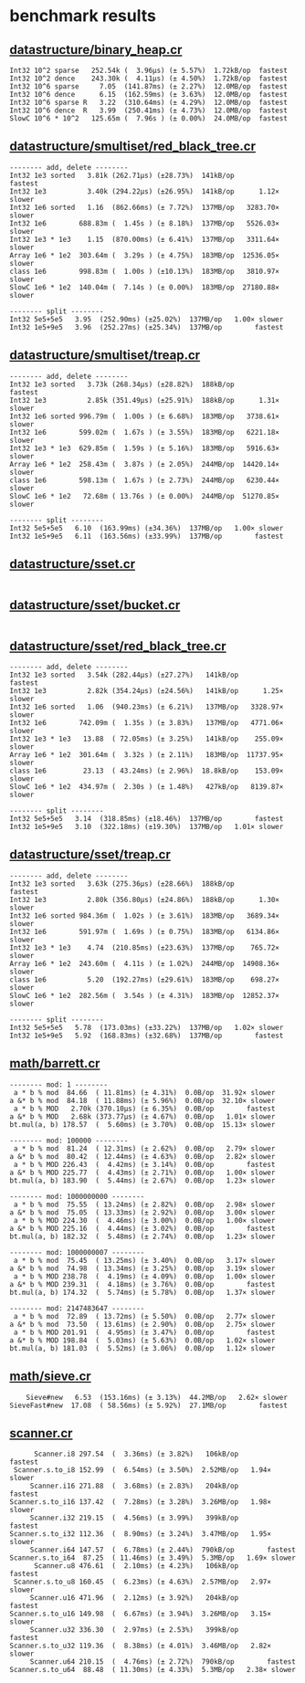 # benchmark results

## [datastructure/binary_heap.cr](https://github.com/yuruhi/crystal_lib/blob/master/benchmarks/datastructure/binary_heap.cr)

```
Int32 10^2 sparse   252.54k (  3.96µs) (± 5.57%)  1.72kB/op  fastest
Int32 10^2 dence    243.30k (  4.11µs) (± 4.50%)  1.72kB/op  fastest
Int32 10^6 sparse     7.05  (141.87ms) (± 2.27%)  12.0MB/op  fastest
Int32 10^6 dence      6.15  (162.59ms) (± 3.63%)  12.0MB/op  fastest
Int32 10^6 sparse R   3.22  (310.64ms) (± 4.29%)  12.0MB/op  fastest
Int32 10^6 dence  R   3.99  (250.41ms) (± 4.73%)  12.0MB/op  fastest
SlowC 10^6 * 10^2   125.65m (  7.96s ) (± 0.00%)  24.0MB/op  fastest
```

## [datastructure/smultiset/red_black_tree.cr](https://github.com/yuruhi/crystal_lib/blob/master/benchmarks/datastructure/smultiset/red_black_tree.cr)

```
-------- add, delete --------
Int32 1e3 sorted   3.81k (262.71µs) (±28.73%)  141kB/op           fastest
Int32 1e3          3.40k (294.22µs) (±26.95%)  141kB/op      1.12× slower
Int32 1e6 sorted   1.16  (862.66ms) (± 7.72%)  137MB/op   3283.70× slower
Int32 1e6        688.83m (  1.45s ) (± 8.18%)  137MB/op   5526.03× slower
Int32 1e3 * 1e3    1.15  (870.00ms) (± 6.41%)  137MB/op   3311.64× slower
Array 1e6 * 1e2  303.64m (  3.29s ) (± 4.75%)  183MB/op  12536.05× slower
class 1e6        998.83m (  1.00s ) (±10.13%)  183MB/op   3810.97× slower
SlowC 1e6 * 1e2  140.04m (  7.14s ) (± 0.00%)  183MB/op  27180.88× slower

-------- split --------
Int32 5e5+5e5   3.95  (252.90ms) (±25.02%)  137MB/op   1.00× slower
Int32 1e5+9e5   3.96  (252.27ms) (±25.34%)  137MB/op        fastest
```

## [datastructure/smultiset/treap.cr](https://github.com/yuruhi/crystal_lib/blob/master/benchmarks/datastructure/smultiset/treap.cr)

```
-------- add, delete --------
Int32 1e3 sorted   3.73k (268.34µs) (±28.82%)  188kB/op           fastest
Int32 1e3          2.85k (351.49µs) (±25.91%)  188kB/op      1.31× slower
Int32 1e6 sorted 996.79m (  1.00s ) (± 6.68%)  183MB/op   3738.61× slower
Int32 1e6        599.02m (  1.67s ) (± 3.55%)  183MB/op   6221.18× slower
Int32 1e3 * 1e3  629.85m (  1.59s ) (± 5.16%)  183MB/op   5916.63× slower
Array 1e6 * 1e2  258.43m (  3.87s ) (± 2.05%)  244MB/op  14420.14× slower
class 1e6        598.13m (  1.67s ) (± 2.73%)  244MB/op   6230.44× slower
SlowC 1e6 * 1e2   72.68m ( 13.76s ) (± 0.00%)  244MB/op  51270.85× slower

-------- split --------
Int32 5e5+5e5   6.10  (163.99ms) (±34.36%)  137MB/op   1.00× slower
Int32 1e5+9e5   6.11  (163.56ms) (±33.99%)  137MB/op        fastest
```

## [datastructure/sset.cr](https://github.com/yuruhi/crystal_lib/blob/master/benchmarks/datastructure/sset.cr)

```

```

## [datastructure/sset/bucket.cr](https://github.com/yuruhi/crystal_lib/blob/master/benchmarks/datastructure/sset/bucket.cr)

```

```

## [datastructure/sset/red_black_tree.cr](https://github.com/yuruhi/crystal_lib/blob/master/benchmarks/datastructure/sset/red_black_tree.cr)

```
-------- add, delete --------
Int32 1e3 sorted   3.54k (282.44µs) (±27.27%)   141kB/op           fastest
Int32 1e3          2.82k (354.24µs) (±24.56%)   141kB/op      1.25× slower
Int32 1e6 sorted   1.06  (940.23ms) (± 6.21%)   137MB/op   3328.97× slower
Int32 1e6        742.09m (  1.35s ) (± 3.83%)   137MB/op   4771.06× slower
Int32 1e3 * 1e3   13.88  ( 72.05ms) (± 3.25%)   141kB/op    255.09× slower
Array 1e6 * 1e2  301.64m (  3.32s ) (± 2.11%)   183MB/op  11737.95× slower
class 1e6         23.13  ( 43.24ms) (± 2.96%)  18.8kB/op    153.09× slower
SlowC 1e6 * 1e2  434.97m (  2.30s ) (± 1.48%)   427kB/op   8139.87× slower

-------- split --------
Int32 5e5+5e5   3.14  (318.85ms) (±18.46%)  137MB/op        fastest
Int32 1e5+9e5   3.10  (322.18ms) (±19.30%)  137MB/op   1.01× slower
```

## [datastructure/sset/treap.cr](https://github.com/yuruhi/crystal_lib/blob/master/benchmarks/datastructure/sset/treap.cr)

```
-------- add, delete --------
Int32 1e3 sorted   3.63k (275.36µs) (±28.66%)  188kB/op           fastest
Int32 1e3          2.80k (356.80µs) (±24.86%)  188kB/op      1.30× slower
Int32 1e6 sorted 984.36m (  1.02s ) (± 3.61%)  183MB/op   3689.34× slower
Int32 1e6        591.97m (  1.69s ) (± 0.75%)  183MB/op   6134.86× slower
Int32 1e3 * 1e3    4.74  (210.85ms) (±23.63%)  137MB/op    765.72× slower
Array 1e6 * 1e2  243.60m (  4.11s ) (± 1.02%)  244MB/op  14908.36× slower
class 1e6          5.20  (192.27ms) (±29.61%)  183MB/op    698.27× slower
SlowC 1e6 * 1e2  282.56m (  3.54s ) (± 4.31%)  183MB/op  12852.37× slower

-------- split --------
Int32 5e5+5e5   5.78  (173.03ms) (±33.22%)  137MB/op   1.02× slower
Int32 1e5+9e5   5.92  (168.83ms) (±32.68%)  137MB/op        fastest
```

## [math/barrett.cr](https://github.com/yuruhi/crystal_lib/blob/master/benchmarks/math/barrett.cr)

```
-------- mod: 1 --------
 a * b % mod  84.66  ( 11.81ms) (± 4.31%)  0.0B/op  31.92× slower
a &* b % mod  84.18  ( 11.88ms) (± 5.96%)  0.0B/op  32.10× slower
 a * b % MOD   2.70k (370.10µs) (± 6.35%)  0.0B/op        fastest
a &* b % MOD   2.68k (373.77µs) (± 4.67%)  0.0B/op   1.01× slower
bt.mul(a, b) 178.57  (  5.60ms) (± 3.70%)  0.0B/op  15.13× slower

-------- mod: 100000 --------
 a * b % mod  81.24  ( 12.31ms) (± 2.62%)  0.0B/op   2.79× slower
a &* b % mod  80.42  ( 12.44ms) (± 4.63%)  0.0B/op   2.82× slower
 a * b % MOD 226.43  (  4.42ms) (± 3.14%)  0.0B/op        fastest
a &* b % MOD 225.77  (  4.43ms) (± 2.71%)  0.0B/op   1.00× slower
bt.mul(a, b) 183.90  (  5.44ms) (± 2.67%)  0.0B/op   1.23× slower

-------- mod: 1000000000 --------
 a * b % mod  75.55  ( 13.24ms) (± 2.82%)  0.0B/op   2.98× slower
a &* b % mod  75.05  ( 13.33ms) (± 2.92%)  0.0B/op   3.00× slower
 a * b % MOD 224.30  (  4.46ms) (± 3.00%)  0.0B/op   1.00× slower
a &* b % MOD 225.16  (  4.44ms) (± 3.02%)  0.0B/op        fastest
bt.mul(a, b) 182.32  (  5.48ms) (± 2.74%)  0.0B/op   1.23× slower

-------- mod: 1000000007 --------
 a * b % mod  75.45  ( 13.25ms) (± 3.40%)  0.0B/op   3.17× slower
a &* b % mod  74.98  ( 13.34ms) (± 3.25%)  0.0B/op   3.19× slower
 a * b % MOD 238.78  (  4.19ms) (± 4.09%)  0.0B/op   1.00× slower
a &* b % MOD 239.31  (  4.18ms) (± 3.76%)  0.0B/op        fastest
bt.mul(a, b) 174.32  (  5.74ms) (± 5.78%)  0.0B/op   1.37× slower

-------- mod: 2147483647 --------
 a * b % mod  72.89  ( 13.72ms) (± 5.50%)  0.0B/op   2.77× slower
a &* b % mod  73.50  ( 13.61ms) (± 2.90%)  0.0B/op   2.75× slower
 a * b % MOD 201.91  (  4.95ms) (± 3.47%)  0.0B/op        fastest
a &* b % MOD 198.84  (  5.03ms) (± 5.63%)  0.0B/op   1.02× slower
bt.mul(a, b) 181.03  (  5.52ms) (± 3.06%)  0.0B/op   1.12× slower
```

## [math/sieve.cr](https://github.com/yuruhi/crystal_lib/blob/master/benchmarks/math/sieve.cr)

```
    Sieve#new   6.53  (153.16ms) (± 3.13%)  44.2MB/op   2.62× slower
SieveFast#new  17.08  ( 58.56ms) (± 5.92%)  27.1MB/op        fastest
```

## [scanner.cr](https://github.com/yuruhi/crystal_lib/blob/master/benchmarks/scanner.cr)

```
      Scanner.i8 297.54  (  3.36ms) (± 3.82%)   106kB/op        fastest
 Scanner.s.to_i8 152.99  (  6.54ms) (± 3.50%)  2.52MB/op   1.94× slower
     Scanner.i16 271.88  (  3.68ms) (± 2.83%)   204kB/op        fastest
Scanner.s.to_i16 137.42  (  7.28ms) (± 3.28%)  3.26MB/op   1.98× slower
     Scanner.i32 219.15  (  4.56ms) (± 3.99%)   399kB/op        fastest
Scanner.s.to_i32 112.36  (  8.90ms) (± 3.24%)  3.47MB/op   1.95× slower
     Scanner.i64 147.57  (  6.78ms) (± 2.44%)  790kB/op        fastest
Scanner.s.to_i64  87.25  ( 11.46ms) (± 3.49%)  5.3MB/op   1.69× slower
      Scanner.u8 476.61  (  2.10ms) (± 4.23%)   106kB/op        fastest
 Scanner.s.to_u8 160.45  (  6.23ms) (± 4.63%)  2.57MB/op   2.97× slower
     Scanner.u16 471.96  (  2.12ms) (± 3.92%)   204kB/op        fastest
Scanner.s.to_u16 149.98  (  6.67ms) (± 3.94%)  3.26MB/op   3.15× slower
     Scanner.u32 336.30  (  2.97ms) (± 2.53%)   399kB/op        fastest
Scanner.s.to_u32 119.36  (  8.38ms) (± 4.01%)  3.46MB/op   2.82× slower
     Scanner.u64 210.15  (  4.76ms) (± 2.72%)  790kB/op        fastest
Scanner.s.to_u64  88.48  ( 11.30ms) (± 4.33%)  5.3MB/op   2.38× slower
```

